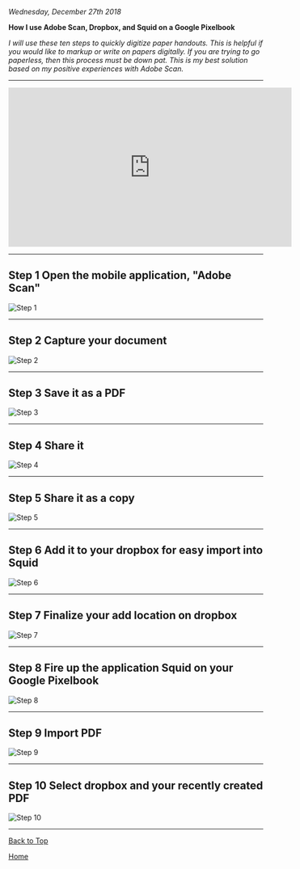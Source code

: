 <i> Wednesday, December 27th 2018 </i>

<b> How I use Adobe Scan, Dropbox, and Squid on a Google Pixelbook </b>

<i> I will use these ten steps to quickly digitize paper handouts. This is helpful if you would like to markup or write on papers digitally. If you are trying to go paperless, then this process must be down pat. This is my best solution based on my positive experiences with Adobe Scan. </i>

* * *

<iframe width="560" height="315" src="https://www.youtube.com/embed/nKEjEtTIxFg" frameborder="0" allow="accelerometer; autoplay; encrypted-media; gyroscope; picture-in-picture" allowfullscreen></iframe>

* * *

## <b> Step 1 </b> Open the mobile application, "Adobe Scan"
  
<img src="https://raw.githubusercontent.com/shea08/shea08.github.io/master/How%20to%20use%20Adobe%20scan%20and%20squid%20on%20pixelbook%20-%20Page%2001.jpg" alt="Step 1">

* * *

## <b> Step 2 </b> Capture your document

<img src="https://raw.githubusercontent.com/shea08/shea08.github.io/master/How%20to%20use%20Adobe%20scan%20and%20squid%20on%20pixelbook%20-%20Page%2002.jpg" alt="Step 2">

* * *

## <b> Step 3 </b> Save it as a PDF

<img src="https://raw.githubusercontent.com/shea08/shea08.github.io/master/How%20to%20use%20Adobe%20scan%20and%20squid%20on%20pixelbook%20-%20Page%2003.jpg" alt="Step 3">

* * *

## <b> Step 4 </b> Share it

<img src="https://raw.githubusercontent.com/shea08/shea08.github.io/master/How%20to%20use%20Adobe%20scan%20and%20squid%20on%20pixelbook%20-%20Page%2004.jpg" alt="Step 4">

* * *

## <b> Step 5 </b> Share it as a copy

<img src="https://raw.githubusercontent.com/shea08/shea08.github.io/master/How%20to%20use%20Adobe%20scan%20and%20squid%20on%20pixelbook%20-%20Page%2005.jpg" alt="Step 5">

* * *

## <b> Step 6 </b> Add it to your dropbox for easy import into Squid

<img src="https://raw.githubusercontent.com/shea08/shea08.github.io/master/How%20to%20use%20Adobe%20scan%20and%20squid%20on%20pixelbook%20-%20Page%2006.jpg" alt="Step 6">

* * *

## <b> Step 7 </b> Finalize your add location on dropbox

<img src="https://raw.githubusercontent.com/shea08/shea08.github.io/master/How%20to%20use%20Adobe%20scan%20and%20squid%20on%20pixelbook%20-%20Page%2007.jpg" alt="Step 7">

* * *

## <b> Step 8 </b> Fire up the application Squid on your Google Pixelbook

<img src="https://raw.githubusercontent.com/shea08/shea08.github.io/master/How%20to%20use%20Adobe%20scan%20and%20squid%20on%20pixelbook%20-%20Page%2008.jpg" alt="Step 8">

* * *

## <b> Step 9 </b> Import PDF

<img src="https://raw.githubusercontent.com/shea08/shea08.github.io/master/How%20to%20use%20Adobe%20scan%20and%20squid%20on%20pixelbook%20-%20Page%2009.jpg" alt="Step 9">

* * *

## <b> Step 10 </b> Select dropbox and your recently created PDF

<img src="https://raw.githubusercontent.com/shea08/shea08.github.io/master/How%20to%20use%20Adobe%20scan%20and%20squid%20on%20pixelbook%20-%20Page%2010.jpg" alt="Step 10">

* * *

<a href="https://shea08.github.io/Adobe_Scan_Dropbox_Squid">Back to Top</a>

[Home](./)

